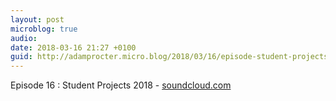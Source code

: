 ```yaml
---
layout: post
microblog: true
audio: 
date: 2018-03-16 21:27 +0100
guid: http://adamprocter.micro.blog/2018/03/16/episode-student-projects.html
---
```

Episode 16 : Student Projects 2018 - [soundcloud.com](https://soundcloud.com/inkubator-3/episode-16-student-projects-2017)
